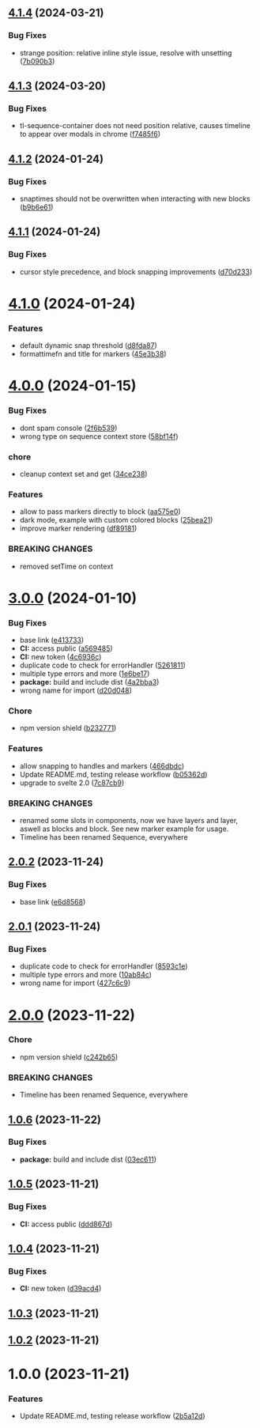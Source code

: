 ## [4.1.4](https://github.com/airlookjs/svelte-sequence-editor/compare/v4.1.3...v4.1.4) (2024-03-21)


### Bug Fixes

* strange position: relative inline style issue, resolve with unsetting ([7b090b3](https://github.com/airlookjs/svelte-sequence-editor/commit/7b090b353692ebbd7cb43a67fcfc14740d4e7d02))

## [4.1.3](https://github.com/airlookjs/svelte-sequence-editor/compare/v4.1.2...v4.1.3) (2024-03-20)


### Bug Fixes

* tl-sequence-container does not need position relative, causes timeline to appear over modals in chrome ([f7485f6](https://github.com/airlookjs/svelte-sequence-editor/commit/f7485f65a3fe35974ecee33cd8c01d3be275a028))

## [4.1.2](https://github.com/airlookjs/svelte-sequence-editor/compare/v4.1.1...v4.1.2) (2024-01-24)


### Bug Fixes

* snaptimes should not be overwritten when interacting with new blocks ([b9b6e61](https://github.com/airlookjs/svelte-sequence-editor/commit/b9b6e610ec11a6de1fa7fb7f36aa2901c830a35b))

## [4.1.1](https://github.com/airlookjs/svelte-sequence-editor/compare/v4.1.0...v4.1.1) (2024-01-24)


### Bug Fixes

* cursor style precedence, and block snapping improvements ([d70d233](https://github.com/airlookjs/svelte-sequence-editor/commit/d70d23345b95a9e88cf91b78d604209925299e24))

# [4.1.0](https://github.com/airlookjs/svelte-sequence-editor/compare/v4.0.0...v4.1.0) (2024-01-24)


### Features

* default dynamic snap threshold ([d8fda87](https://github.com/airlookjs/svelte-sequence-editor/commit/d8fda876949c0cdd3bf30859bf52699c32ea979e))
* formattimefn and title for markers ([45e3b38](https://github.com/airlookjs/svelte-sequence-editor/commit/45e3b38a83645b15c814d8c593436465635733e2))

# [4.0.0](https://github.com/airlookjs/svelte-sequence-editor/compare/v3.0.0...v4.0.0) (2024-01-15)


### Bug Fixes

* dont spam console ([2f6b539](https://github.com/airlookjs/svelte-sequence-editor/commit/2f6b5394806abb3df1607036eb66d2f287861951))
* wrong type on sequence context store ([58bf14f](https://github.com/airlookjs/svelte-sequence-editor/commit/58bf14ffbd1b0a7a1660ae31d5587651346fb5df))


### chore

* cleanup context set and get ([34ce238](https://github.com/airlookjs/svelte-sequence-editor/commit/34ce23811b9b0b5e96ba768ddc3a184d3c379788))


### Features

* allow to pass markers directly to block ([aa575e0](https://github.com/airlookjs/svelte-sequence-editor/commit/aa575e07057fec599f198616a320e28323796907))
* dark mode, example with custom colored blocks ([25bea21](https://github.com/airlookjs/svelte-sequence-editor/commit/25bea21c60dd955a3ae20abd0f97f535fb33654f))
* improve marker rendering ([df89181](https://github.com/airlookjs/svelte-sequence-editor/commit/df89181f767c3571530b4db80cc473074bf12a1a))


### BREAKING CHANGES

* removed setTime on context

# [3.0.0](https://github.com/airlookjs/svelte-sequence-editor/compare/v2.0.2...v3.0.0) (2024-01-10)


### Bug Fixes

* base link ([e413733](https://github.com/airlookjs/svelte-sequence-editor/commit/e413733cd7ecbd402698f3823c3f86cdf30788c6))
* **CI:** access public ([a569485](https://github.com/airlookjs/svelte-sequence-editor/commit/a569485e1b94c60aacabad78692b862dbcac3dae))
* **CI:** new token ([4c6936c](https://github.com/airlookjs/svelte-sequence-editor/commit/4c6936c562e3d07fc57e07038ee09fbb3add4da4))
* duplicate code to check for errorHandler ([5261811](https://github.com/airlookjs/svelte-sequence-editor/commit/52618114311f4b30aabc2e49c9befa443eecaa75))
* multiple type errors and more ([1e6be17](https://github.com/airlookjs/svelte-sequence-editor/commit/1e6be17d7b580a6aa1673f9b52a30570fb5d7aca))
* **package:** build and include dist ([4a2bba3](https://github.com/airlookjs/svelte-sequence-editor/commit/4a2bba3eb917bc75c06cb4282f54f79b99a1752d))
* wrong name for import ([d20d048](https://github.com/airlookjs/svelte-sequence-editor/commit/d20d04860f6738af633239710c4b9e05fe9633fc))


### Chore

* npm version shield ([b232771](https://github.com/airlookjs/svelte-sequence-editor/commit/b232771886eb59c17a9ec9c2929cd5387b496b7a))


### Features

* allow snapping to handles and markers ([466dbdc](https://github.com/airlookjs/svelte-sequence-editor/commit/466dbdccd6292667d0c2214ff5a9af827b87005c))
* Update README.md, testing release workflow ([b05362d](https://github.com/airlookjs/svelte-sequence-editor/commit/b05362dd8f5704bb580702659d1ce0d497848f57))
* upgrade to svelte 2.0 ([7c87cb9](https://github.com/airlookjs/svelte-sequence-editor/commit/7c87cb966ed09b6252c6e49c4636225a02c5b070))


### BREAKING CHANGES

* renamed some slots in components, now we have layers and layer, aswell as blocks and block. See new marker example for usage.
* Timeline has been renamed Sequence, everywhere

## [2.0.2](https://github.com/airlookjs/svelte-sequence-editor/compare/v2.0.1...v2.0.2) (2023-11-24)

### Bug Fixes

- base link ([e6d8568](https://github.com/airlookjs/svelte-sequence-editor/commit/e6d8568fd73a5960e01ac3c233570b96a93b37b8))

## [2.0.1](https://github.com/airlookjs/svelte-sequence-editor/compare/v2.0.0...v2.0.1) (2023-11-24)

### Bug Fixes

- duplicate code to check for errorHandler ([8593c1e](https://github.com/airlookjs/svelte-sequence-editor/commit/8593c1e8e7ff0f7315e6d10a7d791b833c233b03))
- multiple type errors and more ([10ab84c](https://github.com/airlookjs/svelte-sequence-editor/commit/10ab84c6ad06f2f84fc0ed3c01dcfef3f355e532))
- wrong name for import ([427c6c9](https://github.com/airlookjs/svelte-sequence-editor/commit/427c6c9989ecf6f4bf2ebe9964567b02d231411f))

# [2.0.0](https://github.com/airlookjs/svelte-sequence-editor/compare/v1.0.6...v2.0.0) (2023-11-22)

### Chore

- npm version shield ([c242b65](https://github.com/airlookjs/svelte-sequence-editor/commit/c242b65f84479e9508f1556c3089705bae43e0b5))

### BREAKING CHANGES

- Timeline has been renamed Sequence, everywhere

## [1.0.6](https://github.com/airlookjs/svelte-sequence-editor/compare/v1.0.5...v1.0.6) (2023-11-22)

### Bug Fixes

- **package:** build and include dist ([03ec611](https://github.com/airlookjs/svelte-sequence-editor/commit/03ec61126a29f3d652dfeb382c32ea49b3c25088))

## [1.0.5](https://github.com/airlookjs/svelte-sequence-editor/compare/v1.0.4...v1.0.5) (2023-11-21)

### Bug Fixes

- **CI:** access public ([ddd867d](https://github.com/airlookjs/svelte-sequence-editor/commit/ddd867d0bc11c730330e24fd7e3044590897b6cd))

## [1.0.4](https://github.com/airlookjs/svelte-sequence-editor/compare/v1.0.3...v1.0.4) (2023-11-21)

### Bug Fixes

- **CI:** new token ([d39acd4](https://github.com/airlookjs/svelte-sequence-editor/commit/d39acd471043d25fc57eb15b6d2cbc3c1d1da85f))

## [1.0.3](https://github.com/airlookjs/svelte-sequence-editor/compare/v1.0.2...v1.0.3) (2023-11-21)

## [1.0.2](https://github.com/airlookjs/svelte-sequence-editor/compare/v1.0.1...v1.0.2) (2023-11-21)

# 1.0.0 (2023-11-21)

### Features

- Update README.md, testing release workflow ([2b5a12d](https://github.com/airlookjs/svelte-sequence-editor/commit/2b5a12d6a86447833132a818646050e94febdf48))
